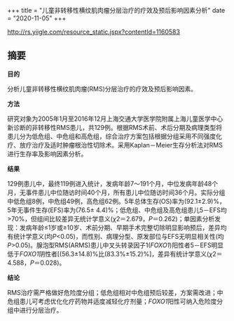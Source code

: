 +++
title = "儿童非转移性横纹肌肉瘤分层治疗的疗效及预后影响因素分析"
date = "2020-11-05"
+++

http://rs.yiigle.com/resource_static.jspx?contentId=1160583

## 摘要

**目的**

分析儿童非转移性横纹肌肉瘤(RMS)分层治疗的疗效及预后影响因素。

**方法**

研究对象为2005年1月至2016年12月上海交通大学医学院附属上海儿童医学中心新诊断的非转移性RMS患儿，共129例。根据RMS术前、术后分期及病理类型将患儿分为低危组、中危组和高危组，综合治疗方案包括根据分组采用不同强度化疗、放疗治疗及适时肿瘤根治性切除术。采用Kaplan－Meier生存分析法对RMS进行生存率及影响因素分析。

**结果**

129例患儿中，最终119例进入统计，发病年龄7～191个月，中位发病年龄48个月，无事件患儿中位随访时间40个月，所有患儿中位随访时间36个月。实际分组中低危组8例，中危组49例，高危组62例。5年总体生存(OS)率为(92.1±2.9)%，5年无事件生存(EFS)率为(76.5± 4.4)%；低危组、中危组及高危组患儿5－EFS均>70%，但组间比较差异无统计学意义(*χ*2＝2.679，*P*＝0.262)；单因素分析发现：发病年龄≤1岁或≥10岁、术前分期、早期手术完整切除明显影响预后，差异均有统计学意义(均*P*<0.05)，而性别、病理分型、原发部位与EFS无明显相关性(均*P*>0.05)。腺泡型RMS(ARMS)患儿中叉头转录因子1(*FOXO1*)阳性者5－EFS明显低于*FOXO1*阴性者[(56.3±14.8)%比(83.3%±15.2)%]，差异有统计学意义(*χ*2＝4.588，*P*＝0.028)。

**结论**

RMS治疗需严格做好危险度分组；低危组相对中危组预后较差，方案需改进；中危组患儿可考虑优化化疗药物并适度减轻化疗剂量；*FOXO1*阳性可纳入危险度分组中进行分层治疗。

